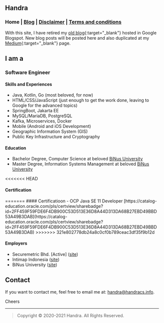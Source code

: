 ## Handra

### Home | [Blog](/blog) | [Disclaimer](/disclaimer) | [Terms and conditions](/tnc)
With this site, I have retired my [old blog](https://handracs.blogspot.com){:target="_blank"} hosted in Google Blogspot. New blog posts will be posted here and also duplicated at my [Medium](https://medium.com/@handra){:target="_blank"} page.

## I am a
### Software Engineer
#### Skills and Experiences
 - Java, Kotlin, Go (most beloved, for now)
 - HTML/CSS/JavaScript (just enough to get the work done, leaving to Google for the advanced topics)
 - SpringBoot, Jakarta EE
 - MySQL/MariaDB, PostgreSQL
 - Kafka, Microservices, Docker
 - Mobile (Android and iOS Development)
 - Geographic Information System (GIS)
 - Public Key Infrastructure and Cryptography

#### Education
 - Bachelor Degree, Computer Science at beloved [BiNus University](https://binus.ac.id/)
 - Master Degree, Information Systems Management at beloved [BiNus University](https://binus.ac.id/)

<<<<<<< HEAD
 #### Certification
 <div data-iframe-width="150" data-iframe-height="270" data-share-badge-id="9a5855d4-e718-4214-ab10-93dec4bc015a" data-share-badge-host="https://www.credly.com"></div><script type="text/javascript" async src="//cdn.credly.com/assets/utilities/embed.js"></script>
=======
#### Certificatioon
- OCP Java SE 11 Developer [https://catalog-education.oracle.com/pls/certview/sharebadge?id=2FF459F59FDE6F4DB900C53D513E36D8A44D313DA68B27EBD49BBD53A49B3DAB](https://catalog-education.oracle.com/pls/certview/sharebadge?id=2FF459F59FDE6F4DB900C53D513E36D8A44D313DA68B27EBD49BBD53A49B3DAB)
>>>>>>> 321e802778db24a8c0cf0b789ceac3df35f9b12d

#### Employers
 - Securemetric Bhd. [Active] ([site](https://www.securemetric.com/))
 - Intimap Indonesia ([site](http://www.intimap.com/))
 - BiNus University ([site](https://binus.ac.id/))

## Contact
If you want to contact me, feel free to email me at: [handra@handracs.info](mailto:handra@handracs.info).

Cheers

---
> Copyright &copy; 2020-2021 Handra. All Rights Reserved.
